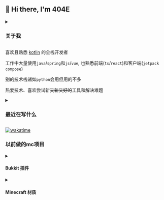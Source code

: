 <!--suppress HtmlDeprecatedAttribute -->

## 👋 Hi there, I'm 404E

<details>
  <summary><h3>关于我</h3></summary>

```kotlin
object Me {
    val hobby = listOf(
        "bilibili",
        "steam",
        "羽毛球",
        "游泳",
    )

    suspend fun next() = when {
        now().isWorkTime -> ((1..9).map { "工作" } + "摸鱼").random()
        now().isTimeToSleep -> "sleep"
        else -> hobby.random()
    }

    suspend fun life() {
        while (true) {
            withContext(Dispatchers.Main) {
                invoke(next())
            }
        }
    }
}
```
</details>

喜欢且熟悉 [kotlin](https://kotlinlang.org/) 的全栈开发者

工作中大量使用`java`/`spring`和`js`/`vue`, 也熟悉前端(`ts`/`react`)和客户端(`jetpack compose`)

别的技术栈诸如`python`会用但用的不多

热爱技术、喜欢尝试新~~又新又好的~~工具和解决难题

<details>
  <summary><h3>最近在写什么</h3></summary>
  使用<code>kotlin</code>喵, 使用<code>kotlin</code>谢谢喵

  好用爱用多用😋
</details>

[![wakatime](https://github-readme-stats-4o4e.vercel.app/api/wakatime?username=404E&range=last_30_days&layout=compact&theme=radical)](https://wakatime.com/@404E)

### 以前做的mc项目

<details>
  <summary><h4>Bukkit 插件</h4></summary>

- [**Boom**](https://github.com/4o4E/Boom/)

  [![Mcbbs](https://raw.githubusercontent.com/4o4E/4o4E/main/mcbbs.svg)](https://www.mcbbs.net/thread-1150139-1-1.html)
  [![Stars](https://img.shields.io/github/stars/4o4E/Boom)](https://github.com/4o4E/Boom/stargazers)
  [![Downloads](https://img.shields.io/github/downloads/4o4E/Boom/total)](https://github.com/4o4E/Boom/releases/latest)
  [![Release](https://img.shields.io/github/v/release/4o4E/Boom)](https://github.com/4o4E/Boom/releases)
  <div>
  <a href="https://bstats.org/plugin/bukkit/Boom">
  <img style="width: 60%;" src="https://bstats.org/signatures/bukkit/Boom.svg" alt="Bstats"/>
  </a>
  </div>

- [**EClean**](https://github.com/4o4E/EClean/)

  [![Mcbbs](https://raw.githubusercontent.com/4o4E/4o4E/main/mcbbs.svg)](https://www.mcbbs.net/thread-1305548-1-1.html)
  [![Stars](https://img.shields.io/github/stars/4o4E/EClean)](https://github.com/4o4E/EClean/stargazers)
  [![Downloads](https://img.shields.io/github/downloads/4o4E/EClean/total)](https://github.com/4o4E/EClean/releases/latest)
  [![Release](https://img.shields.io/github/v/release/4o4E/EClean)](https://github.com/4o4E/EClean/releases)
  <div>
  <a href="https://bstats.org/plugin/bukkit/EClean">
  <img style="width: 60%;" src="https://bstats.org/signatures/bukkit/EClean.svg" alt="Bstats"/>
  </a>
  </div>
</details>
<details>
  <summary><h4>Minecraft 材质</h4></summary>

- [**DynamicGlowOre**](https://github.com/4o4E/DynamicGlowOre/)

  [![Mcbbs](https://raw.githubusercontent.com/4o4E/4o4E/main/mcbbs.svg)](https://www.mcbbs.net/thread-1204050-1-1.html)
  [![Stars](https://img.shields.io/github/stars/4o4E/DynamicGlowOre)](https://github.com/4o4E/DynamicGlowOre/stargazers)
  [![Downloads](https://img.shields.io/github/downloads/4o4E/DynamicGlowOre/total)](https://github.com/4o4E/DynamicGlowOre/releases/latest)
  [![Release](https://img.shields.io/github/v/release/4o4E/DynamicGlowOre)](https://github.com/4o4E/DynamicGlowOre/releases)

- [**DarkMode**](https://github.com/4o4E/DarkMode/)

  [![Mcbbs](https://raw.githubusercontent.com/4o4E/4o4E/main/mcbbs.svg)](https://www.mcbbs.net/thread-1365041-1-1.html)
  [![Stars](https://img.shields.io/github/stars/4o4E/DarkMode)](https://github.com/4o4E/DarkMode/stargazers)
  [![Downloads](https://img.shields.io/github/downloads/4o4E/DarkMode/total)](https://github.com/4o4E/DarkMode/releases/latest)
  [![Release](https://img.shields.io/github/v/release/4o4E/DarkMode)](https://github.com/4o4E/DarkMode/releases)

</details>

